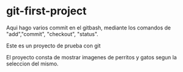 # git-first-project
Aqui hago varios commit en el gitbash, mediante los comandos de "add","commit", "checkout", "status".

Este es un proyecto de prueba con git

El proyecto consta de mostrar imagenes de perritos y gatos segun la seleccion del mismo.
